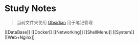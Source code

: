 # Study Notes

> 当前文件夹使用 [Obsidian](https://obsidian.md/) 用于笔记管理

[[DataBase]]
[[Docker]]
[[Networking]]
[[ShellMenu]]
[[System]]
[[Web+Nginx]]
